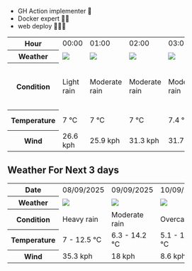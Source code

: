 - GH Action implementer 🚀
- Docker expert 🐳🚢
- web deploy 👨🏻‍💻

<div style="width:400px">


<table>
    <tr>
        <th>Hour</th>
        <td>00:00</td><td>01:00</td><td>02:00</td><td>03:00</td><td>04:00</td><td>05:00</td><td>06:00</td><td>07:00</td><td>08:00</td><td>09:00</td><td>10:00</td><td>11:00</td><td>12:00</td><td>13:00</td><td>14:00</td><td>15:00</td><td>16:00</td><td>17:00</td><td>18:00</td><td>19:00</td><td>20:00</td><td>21:00</td><td>22:00</td><td>23:00</td>
    </tr>
    <tr>
        <th>Weather</th>
        <td><img src="https://cdn.weatherapi.com/weather/64x64/night/296.png"></img></td><td><img src="https://cdn.weatherapi.com/weather/64x64/night/302.png"></img></td><td><img src="https://cdn.weatherapi.com/weather/64x64/night/302.png"></img></td><td><img src="https://cdn.weatherapi.com/weather/64x64/night/302.png"></img></td><td><img src="https://cdn.weatherapi.com/weather/64x64/night/302.png"></img></td><td><img src="https://cdn.weatherapi.com/weather/64x64/night/389.png"></img></td><td><img src="https://cdn.weatherapi.com/weather/64x64/night/296.png"></img></td><td><img src="https://cdn.weatherapi.com/weather/64x64/night/353.png"></img></td><td><img src="https://cdn.weatherapi.com/weather/64x64/day/122.png"></img></td><td><img src="https://cdn.weatherapi.com/weather/64x64/day/176.png"></img></td><td><img src="https://cdn.weatherapi.com/weather/64x64/day/176.png"></img></td><td><img src="https://cdn.weatherapi.com/weather/64x64/day/353.png"></img></td><td><img src="https://cdn.weatherapi.com/weather/64x64/day/266.png"></img></td><td><img src="https://cdn.weatherapi.com/weather/64x64/day/353.png"></img></td><td><img src="https://cdn.weatherapi.com/weather/64x64/day/266.png"></img></td><td><img src="https://cdn.weatherapi.com/weather/64x64/day/389.png"></img></td><td><img src="https://cdn.weatherapi.com/weather/64x64/day/389.png"></img></td><td><img src="https://cdn.weatherapi.com/weather/64x64/day/353.png"></img></td><td><img src="https://cdn.weatherapi.com/weather/64x64/day/389.png"></img></td><td><img src="https://cdn.weatherapi.com/weather/64x64/day/353.png"></img></td><td><img src="https://cdn.weatherapi.com/weather/64x64/night/293.png"></img></td><td><img src="https://cdn.weatherapi.com/weather/64x64/night/176.png"></img></td><td><img src="https://cdn.weatherapi.com/weather/64x64/night/353.png"></img></td><td><img src="https://cdn.weatherapi.com/weather/64x64/night/353.png"></img></td>
    </tr>
    <tr>
        <th>Condition</th>
        <td width="200px">Light rain</td><td width="200px">Moderate rain</td><td width="200px">Moderate rain</td><td width="200px">Moderate rain</td><td width="200px">Moderate rain</td><td width="200px">Moderate or heavy rain in area with thunder</td><td width="200px">Light rain</td><td width="200px">Light rain shower</td><td width="200px">Overcast</td><td width="200px">Patchy rain nearby</td><td width="200px">Patchy rain nearby</td><td width="200px">Light rain shower</td><td width="200px">Light drizzle</td><td width="200px">Light rain shower</td><td width="200px">Light drizzle</td><td width="200px">Moderate or heavy rain in area with thunder</td><td width="200px">Moderate or heavy rain in area with thunder</td><td width="200px">Light rain shower</td><td width="200px">Moderate or heavy rain in area with thunder</td><td width="200px">Light rain shower</td><td width="200px">Patchy light rain</td><td width="200px">Patchy rain nearby</td><td width="200px">Light rain shower</td><td width="200px">Light rain shower</td>
    </tr>
    <tr>
        <th>Temperature</th>
        <td>7 °C</td><td>7 °C</td><td>7 °C</td><td>7.4 °C</td><td>8.1 °C</td><td>8.6 °C</td><td>9.4 °C</td><td>9.9 °C</td><td>9.1 °C</td><td>10.6 °C</td><td>11.6 °C</td><td>12.4 °C</td><td>12.5 °C</td><td>12.5 °C</td><td>12.5 °C</td><td>11.8 °C</td><td>10.3 °C</td><td>10 °C</td><td>9.9 °C</td><td>9.8 °C</td><td>9.8 °C</td><td>9.5 °C</td><td>8.7 °C</td><td>8.4 °C</td>
    </tr>
    <tr>
        <th>Wind</th>
        <td>26.6 kph</td><td>25.9 kph</td><td>31.3 kph</td><td>31.7 kph</td><td>35.3 kph</td><td>29.2 kph</td><td>14.8 kph</td><td>11.2 kph</td><td>14.4 kph</td><td>14 kph</td><td>14 kph</td><td>14.8 kph</td><td>16.6 kph</td><td>16.9 kph</td><td>19.8 kph</td><td>18.4 kph</td><td>21.2 kph</td><td>21.2 kph</td><td>20.5 kph</td><td>17.6 kph</td><td>18.4 kph</td><td>14.8 kph</td><td>14.4 kph</td><td>14.8 kph</td>
    </tr>
</table>


<div/>

## Weather For Next 3 days

<div style="width:400px">


<table>
    <tr>
        <th>Date</th>
        <td>08/09/2025</td><td>09/09/2025</td><td>10/09/2025</td>
    </tr>
    <tr>
        <th>Weather</th>
        <td><img src="https://cdn.weatherapi.com/weather/64x64/day/308.png"/></td><td><img src="https://cdn.weatherapi.com/weather/64x64/day/302.png"/></td><td><img src="https://cdn.weatherapi.com/weather/64x64/day/122.png"/></td>
    </tr>
    <tr>
        <th>Condition</th>
        <td width="200px">Heavy rain</td><td width="200px">Moderate rain</td><td width="200px">Overcast </td>
    </tr>
    <tr>
        <th>Temperature</th>
        <td>7 -  12.5 °C</td><td>6.3 -  14.2 °C</td><td>5.1 -  14.8 °C</td>
    </tr>
    <tr>
        <th>Wind</th>
        <td>35.3 kph</td><td>18 kph</td><td>8.6 kph</td>
    </tr>
</table>


<div/>


